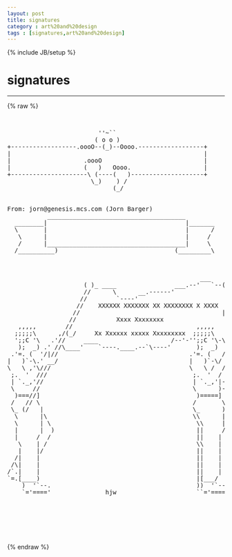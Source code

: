 ```yaml
---
layout: post
title: signatures
category : art%20and%20design
tags : [signatures,art%20and%20design]
---
```

{% include JB/setup %}
# signatures
---
{% raw %}
<pre>


                         &#039;&#039;~``
                        ( o o )
+------------------.oooO--(_)--Oooo.------------------+
|                                                     |
|                    .oooO                            |
|                    (   )   Oooo.                    |
+---------------------\ (----(   )--------------------+
                       \_)    ) /
                             (_/


From: jorn@genesis.mcs.com (Jorn Barger)
           ______________________________________
  ________|                                      |_______
  \       |                                      |      /
   \      |                                      |     /
   /      |______________________________________|     \
  /__________)                                (_________\



                                                     ___
                     ( )_ ____                ___.--&#039;   `--(  )
                     //      \      __.------&#039;              ||
                    //        `----&#039;                        ||
                   //    XXXXXX XXXXXXX XX XXXXXXXX X XXXX  ||
                  //                                       ||
                 //           Xxxx Xxxxxxxx                 ||
   ,,,,,        //                                  ,,,,,   ||
  ;;;;;\      ,/(_/     Xx Xxxxxx xxxxx Xxxxxxxxx  ;;;;;\   ||
  &#039;;;C &#039;\   .&#039;//     ____                    /--&#039;-&#039;&#039;;;C &#039;\-\|-:
   );  _) .&#039; //\____&#039;    `----.____.--`\----&#039;       );  _)  / :
 .&#039;=. (  &#039;/|//                                    .&#039;=. (   / /
|   )`-\.&#039; __/                                    |   )`-\/ /|
\   \ ,&#039;\///                                      \   \ /  /||
 ;.  &#039;  ///                                        ;.  &#039;  / ||
 | `._,&#039;//                                         | `._,&#039;|-||:
 \     //                                          \      )-||:
  )===//]                                           )=====] ||
 /   // \                                          /       \||
 \_ (/   |                                         \_      )||
  \      |\                                        \\      |
  \      | \                                        \\     |
  |      |  )                                       ||     /
  |     /  /                                        ||    |
   \    | /                                         \\    |
   |    |/                                          ||    |
  /|    |                                           ||    |
 /\|    |                                           ||    |
/`.|    |                                           ||    |
`=.[____)                                           |[___/
    )  &#039;`--.                                        ))  &#039;`--.
    `=&#039;====&#039;               hjw                      ``=&#039;====&#039;





 </pre>
{% endraw %}

